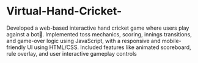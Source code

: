 # Virtual-Hand-Cricket-
Developed a web-based interactive hand cricket game where users play against a bot🤖. Implemented toss mechanics, scoring, innings transitions, and game-over logic using JavaScript, with a responsive and mobile-friendly UI using HTML/CSS. Included features like animated scoreboard, rule overlay, and user interactive gameplay controls
